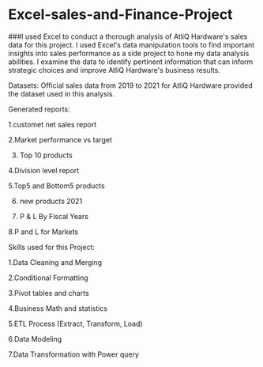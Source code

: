 # Excel-sales-and-Finance-Project

###I used Excel to conduct a thorough analysis of AtliQ Hardware's sales data for this project. I used Excel's data manipulation tools to find important insights into sales performance as a side project to hone my data analysis abilities. I examine the data to identify pertinent information that can inform strategic choices and improve AtliQ Hardware's business results.



Datasets: Official sales data from 2019 to 2021 for AtliQ Hardware provided the dataset used in this analysis.



Generated reports: 

1.customet net sales report 

2.Market performance vs target

3. Top 10 products 

4.Division level report 

5.Top5 and Bottom5 products

6. new products 2021 

7. P & L By Fiscal Years 

8.P and L for Markets



Skills used for this Project:

1.Data Cleaning and Merging

2.Conditional Formatting

3.Pivot tables and charts

4.Business Math and statistics

5.ETL Process (Extract, Transform, Load)

6.Data Modeling

7.Data Transformation with Power query
